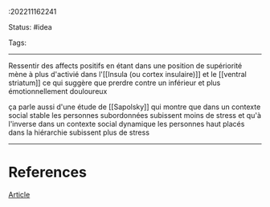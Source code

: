 :202211162241

Status: #idea

Tags:

---
 Ressentir des affects positifs en étant dans une position de supériorité mène à plus d'activié dans l'[[Insula (ou cortex insulaire)]] et le [[ventral striatum]] ce qui suggère que prerdre contre un inférieur et plus émotionnellement douloureux 


ça parle aussi d'une étude de [[Sapolsky]] qui montre que dans un contexte social stable les personnes subordonnées subissent moins de stress et qu'à l'inverse dans un contexte social dynamique les personnes haut placés dans la hiérarchie subissent plus de stress

---
# References

[Article](https://www.cell.com/neuron/pdf/S0896-6273(08)00112-8.pdf)
